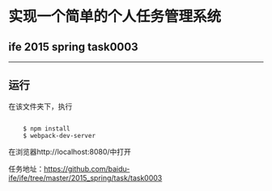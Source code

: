 实现一个简单的个人任务管理系统
====
ife 2015 spring task0003
----
- - -
## 运行

在该文件夹下，执行
<pre><code>
	$ npm install
	$ webpack-dev-server
</code></pre>

在浏览器http://localhost:8080/中打开

任务地址：https://github.com/baidu-ife/ife/tree/master/2015_spring/task/task0003
